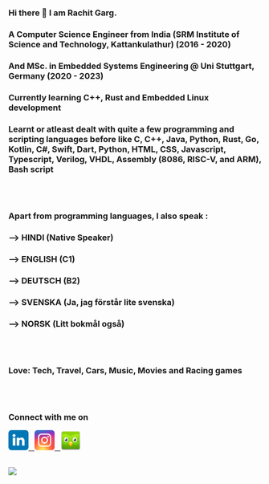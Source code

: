 ### Hi there 👋 I am Rachit Garg.
### A Computer Science Engineer from India (SRM Institute of Science and Technology, Kattankulathur) (2016 - 2020)
### And MSc. in Embedded Systems Engineering @ Uni Stuttgart, Germany (2020 - 2023)
### Currently learning C++, Rust and Embedded Linux development
### Learnt or atleast dealt with quite a few programming and scripting languages before like C, C++, Java, Python, Rust, Go, Kotlin, C#, Swift, Dart, Python, HTML, CSS, Javascript, Typescript, Verilog, VHDL, Assembly (8086, RISC-V, and ARM), Bash script
<br><br>
### Apart from programming languages, I also speak : <br>
### --> HINDI (Native Speaker) <br>
### --> ENGLISH (C1) <br>
### --> DEUTSCH (B2) 
### --> SVENSKA (Ja, jag förstår lite svenska)
### --> NORSK (Litt bokmål også)
<br><br>
### Love: Tech, Travel, Cars, Music, Movies and Racing games
<br><br>
### Connect with me on
<a href=https://www.linkedin.com/in/rachit-garg-a4741712b/> <img src="./images/linkedin.svg" width="40" height="40" alt="Linkedin"> &nbsp;
<a href=https://www.instagram.com/rg_wandering/> <img src="./images/instagram.svg" width="40" height="40" alt="Instagram"> &nbsp;
<a href=https://www.duolingo.com/profile/RachitGarg101> <img src="./images/duolingo.svg" width="40" height="40" alt="Duolingo">

</br>
<img src=https://komarev.com/ghpvc/?username=rstar900&color=blue>



<!--
**rstar900/rstar900** is a ✨ _special_ ✨ repository because its `README.md` (this file) appears on your GitHub profile.

Here are some ideas to get you started:

- 🔭 I’m currently working on ...
- 🌱 I’m currently learning ...
- 👯 I’m looking to collaborate on ...
- 🤔 I’m looking for help with ...
- 💬 Ask me about ...
- 📫 How to reach me: ...
- 😄 Pronouns: ...
- ⚡ Fun fact: ...
-->
